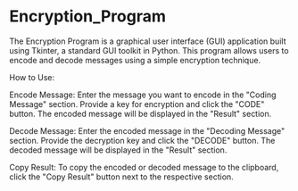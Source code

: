 # Encryption_Program
 The Encryption Program is a graphical user interface (GUI) application built using Tkinter, a standard GUI toolkit in Python. This program allows users to encode and decode messages using a simple encryption technique.

How to Use:

Encode Message: Enter the message you want to encode in the "Coding Message" section. Provide a key for encryption and click the "CODE" button. The encoded message will be displayed in the "Result" section.

Decode Message: Enter the encoded message in the "Decoding Message" section. Provide the decryption key and click the "DECODE" button. The decoded message will be displayed in the "Result" section.

Copy Result: To copy the encoded or decoded message to the clipboard, click the "Copy Result" button next to the respective section.
